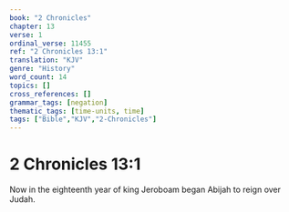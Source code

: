 ```yaml
---
book: "2 Chronicles"
chapter: 13
verse: 1
ordinal_verse: 11455
ref: "2 Chronicles 13:1"
translation: "KJV"
genre: "History"
word_count: 14
topics: []
cross_references: []
grammar_tags: [negation]
thematic_tags: [time-units, time]
tags: ["Bible","KJV","2-Chronicles"]
---
```


# 2 Chronicles 13:1

Now in the eighteenth year of king Jeroboam began Abijah to reign over Judah.
